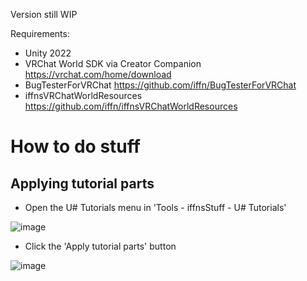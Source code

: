 Version still WIP

Requirements:
- Unity 2022
- VRChat World SDK via Creator Companion https://vrchat.com/home/download
- BugTesterForVRChat https://github.com/iffn/BugTesterForVRChat
- iffnsVRChatWorldResources https://github.com/iffn/iffnsVRChatWorldResources

# How to do stuff
## Applying tutorial parts
- Open the U# Tutorials menu in 'Tools - iffnsStuff - U# Tutorials'

![image](https://github.com/iffn/iffnsUdonSharpTutorialsForVRChat/assets/18383974/366b2a92-8809-499e-af24-0792fa81ae93)

- Click the 'Apply tutorial parts' button

![image](https://github.com/iffn/iffnsUdonSharpTutorialsForVRChat/assets/18383974/e43f7e86-2198-4369-88b8-17c42d326c6b)
